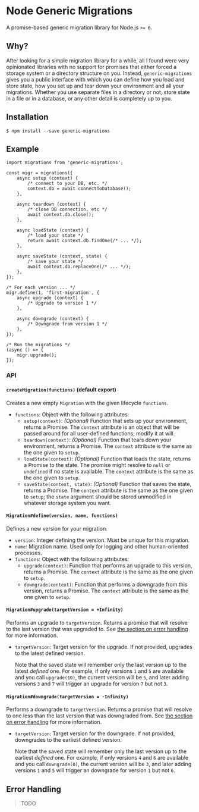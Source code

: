 # Node Generic Migrations

A promise-based generic migration library for Node.js `>= 6`.

## Why?

After looking for a simple migration library for a while, all I found were very opinionated
libraries with no support for promises that either forced a storage system or a directory structure
on you.  Instead, `generic-migrations` gives you a public interface with which you can define how
you load and store state, how you set up and tear down your environment and all your migrations.
Whether you use separate files in a directory or not, store state in a file or in a database, or
any other detail is completely up to you.

## Installation

    $ npm install --save generic-migrations

## Example

```jvascript
import migrations from 'generic-migrations';

const migr = migrations({
    async setup (context) {
        /* connect to your DB, etc. */
        context.db = await connectToDatabase();
    },

    async teardown (context) {
        /* close DB connection, etc */
        await context.db.close();
    },

    async loadState (context) {
        /* load your state */
        return await context.db.findOne(/* ... */);
    },

    async saveState (context, state) {
        /* save your state */
        await context.db.replaceOne(/* ... */);
    },
});

/* For each version ... */
migr.define(1, 'first-migration', {
    async upgrade (context) {
        /* Upgrade to version 1 */
    },

    async downgrade (context) {
        /* Downgrade from version 1 */
    },
});

/* Run the migrations */
(async () => {
    migr.upgrade();
});
```

### API

#### `createMigration(functions)` (default export)

Creates a new empty `Migration` with the given lifecycle `functions`.

  - `functions`: Object with the following attributes:
      - `setup(context)`: _(Optional)_  Function that sets up your environment, returns a Promise.
        The `context` attribute is an object that will be passed around for all user-defined
        functions; modify it at will.
      - `teardown(context)`: _(Optional)_  Function that tears down your environment, returns a
        Promise.  The `context` attribute is the same as the one given to `setup`.
      - `loadState(context)`: _(Optional)_  Function that loads the state, returns a Promise to the
        state.  The promise might resolve to `null` or `undefined` if no state is available.
        The `context` attribute is the same as the one given to `setup`.
      - `saveState(context, state)`: _(Optional)_  Function that saves the state, returns a Promise.
        The `context` attribute is the same as the one given to `setup`; the `state` argument should
        be stored unmodified in whatever storage system you want.

#### `Migration#define(version, name, functions)`

Defines a new version for your migration.

  - `version`: Integer defining the version.  Must be unique for this migration.
  - `name`: Migration name.  Used only for logging and other human-oriented processes.
  - `functions`: Object with the following attributes:
      - `upgrade(context)`:  Function that performs an upgrade to this version, returns a Promise.
        The `context` attribute is the same as the one given to `setup`.
      - `downgrade(context)`:  Function that performs a downgrade from this version, returns a
        Promise.  The `context` attribute is the same as the one given to `setup`.

#### `Migration#upgrade(targetVersion = +Infinity)`

Performs an upgrade to `targetVersion`.  Returns a promise that will resolve to the last version
that was upgraded to.  See [the section on error handling](#error-handling) for more information.

  - `targetVersion`:  Target version for the upgrade.  If not provided, upgrades to the latest
    defined version.

    Note that the saved state will remember only the last version up to the latest *defined*
    one.  For example, if only versions `1` and `5` are available and you call `upgrade(10)`, the
    current version will be `5`, and later adding versions `3` and `7` will trigger an upgrade for
    version `7` but not `3`.

#### `Migration#downgrade(targetVersion = -Infinity)`

Performs a downgrade to `targetVersion`.  Returns a promise that will resolve to one less than the last version that was downgraded from.  See [the section on error handling](#error-handling) for more information.

- `targetVersion`:  Target version for the downgrade.  If not provided, downgrades to the earliest
  defined version.

  Note that the saved state will remember only the last version up to the earliest *defined*
  one.  For example, if only versions `4` and `6` are available and you call `downgrade(0)`, the
  current version will be `3`, and later adding versions `1` and `5` will trigger an downgrade for
  version `1` but not `6`.


## Error Handling

> TODO
